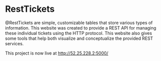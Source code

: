 # RestTickets

@RestTickets are simple, customizable tables that store various types of information. This website was created to provide a REST API for managing these individual tickets using the HTTP protocol. This website also gives some tools that help both visualize and conceptualize the provided REST services.


This project is now live at http://52.25.228.2:5000/
